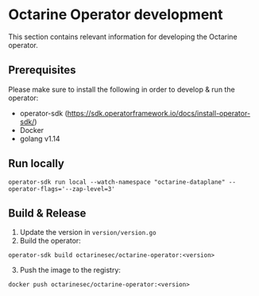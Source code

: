 # Octarine Operator development
This section contains relevant information for developing the Octarine operator.

## Prerequisites
Please make sure to install the following in order to develop & run the operator:
- operator-sdk (https://sdk.operatorframework.io/docs/install-operator-sdk/)
- Docker
- golang v1.14

## Run locally
```shell script
operator-sdk run local --watch-namespace "octarine-dataplane" --operator-flags='--zap-level=3'
```

## Build & Release
1. Update the version in `version/version.go`
2. Build the operator:
```shell script
operator-sdk build octarinesec/octarine-operator:<version>
```
3. Push the image to the registry:
```shell script
docker push octarinesec/octarine-operator:<version>
```